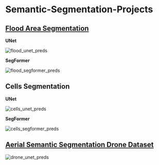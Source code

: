 # Semantic-Segmentation-Projects

## [Flood Area Segmentation](https://www.kaggle.com/datasets/faizalkarim/flood-area-segmentation)

**UNet**

![flood_unet_preds](https://github.com/bekhzod-olimov/Semantic-Segmentation-Projects/assets/50166164/34557831-6498-41fa-84e7-7fa939b80cfc)

**SegFormer**

![flood_segformer_preds](https://github.com/bekhzod-olimov/Semantic-Segmentation-Projects/assets/50166164/007053a7-2e69-4f6d-bacc-52ee362475c3)


## Cells Segmentation

**UNet**

![cells_unet_preds](https://github.com/bekhzod-olimov/Semantic-Segmentation-Projects/assets/50166164/a98371c9-c023-4590-9873-aece8ca233b5)

**SegFormer**

![cells_segformer_preds](https://github.com/bekhzod-olimov/Semantic-Segmentation-Projects/assets/50166164/8bcc583d-22cf-4733-bb0b-3a3080e1ff55)

## [Aerial Semantic Segmentation Drone Dataset](https://www.kaggle.com/datasets/bulentsiyah/semantic-drone-dataset)

![drone_unet_preds](https://github.com/bekhzod-olimov/Semantic-Segmentation-Projects/assets/50166164/c3f13d69-ecc7-409d-b828-acec764e169a)




